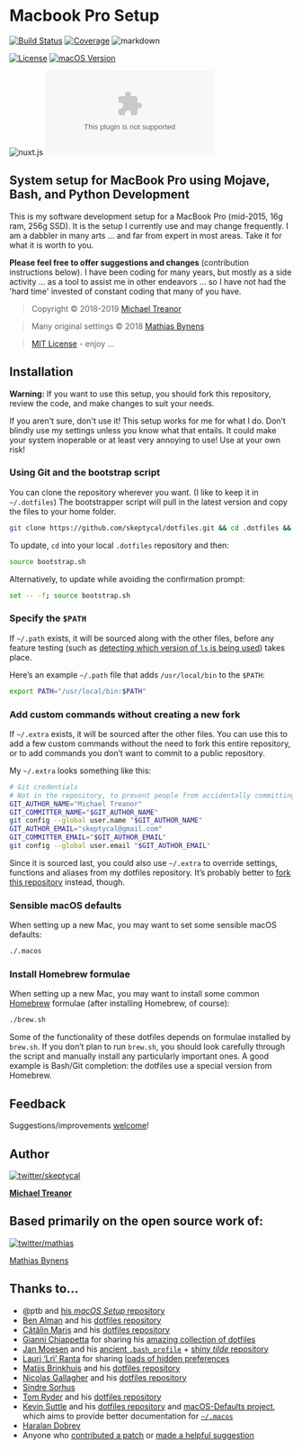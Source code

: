 # Macbook Pro Setup

[![Build Status][1]]([2]) [![Coverage][3]]([4]) ![markdown](https://img.shields.io/badge/-markdown-black?logo=visual-studio-code)

[![License](https://img.shields.io/badge/License-MIT-blue)](https://skeptycal.mit-license.org/1976/) [![macOS Version](https://img.shields.io/badge/macOS-10.15%20Catalina-blue)](https://www.apple.com)

![nuxt.js](https://img.shields.io/badge/-nuxt.js-35495e?logo=nuxt.js) ![GitHub Pipenv locked Python version](https://img.shields.io/github/pipenv/locked/python-version/skeptycal/skeptycal.com?color=3776AB&logo=python&logoColor=yellow)

## System setup for MacBook Pro using Mojave, Bash, and Python Development

This is my software development setup for a MacBook Pro (mid-2015, 16g ram, 256g SSD). It is the setup I currently use and may change frequently. I am a dabbler in many arts ... and far from expert in most areas. Take it for what it is worth to you.

**Please feel free to offer suggestions and changes** (contribution instructions below). I have been coding for many years, but mostly as a side activity ... as a tool to assist me in other endeavors ... so I have not had the 'hard time' invested of constant coding that many of you have.

> Copyright © 2018-2019 [Michael Treanor](https:/skeptycal.github.com)

> Many original settings © 2018 [Mathias Bynens](https://mathiasbynens.be/)

> [MIT License](https://opensource.org/licenses/MIT) - enjoy ...

## Installation

**Warning:** If you want to use this setup, you should fork this repository, review the code, and make changes to suit your needs.

If you aren't sure, don't use it! This setup works for me for what I do. Don’t blindly use my settings unless you know what that entails. It could make your system inoperable or at least very annoying to use! Use at your own risk!

### Using Git and the bootstrap script

You can clone the repository wherever you want. (I like to keep it in `~/.dotfiles`) The bootstrapper script will pull in the latest version and copy the files to your home folder.

```bash
git clone https://github.com/skeptycal/dotfiles.git && cd .dotfiles && source bootstrap.sh
```

To update, `cd` into your local `.dotfiles` repository and then:

```bash
source bootstrap.sh
```

Alternatively, to update while avoiding the confirmation prompt:

```bash
set -- -f; source bootstrap.sh
```

### Specify the `$PATH`

If `~/.path` exists, it will be sourced along with the other files, before any feature testing (such as [detecting which version of `ls` is being used](https://github.com/mathiasbynens/dotfiles/blob/aff769fd75225d8f2e481185a71d5e05b76002dc/.aliases#L21-26)) takes place.

Here’s an example `~/.path` file that adds `/usr/local/bin` to the `$PATH`:

```bash
export PATH="/usr/local/bin:$PATH"
```

### Add custom commands without creating a new fork

If `~/.extra` exists, it will be sourced after the other files. You can use this to add a few custom commands without the need to fork this entire repository, or to add commands you don’t want to commit to a public repository.

My `~/.extra` looks something like this:

```bash
# Git credentials
# Not in the repository, to prevent people from accidentally committing under my name
GIT_AUTHOR_NAME="Michael Treanor"
GIT_COMMITTER_NAME="$GIT_AUTHOR_NAME"
git config --global user.name "$GIT_AUTHOR_NAME"
GIT_AUTHOR_EMAIL="skeptycal@gmail.com"
GIT_COMMITTER_EMAIL="$GIT_AUTHOR_EMAIL"
git config --global user.email "$GIT_AUTHOR_EMAIL"
```

Since it is sourced last, you could also use `~/.extra` to override settings, functions and aliases from my dotfiles repository. It’s probably better to [fork this repository](https://github.com/mathiasbynens/dotfiles/fork) instead, though.

### Sensible macOS defaults

When setting up a new Mac, you may want to set some sensible macOS defaults:

```bash
./.macos
```

### Install Homebrew formulae

When setting up a new Mac, you may want to install some common [Homebrew](https://brew.sh/) formulae (after installing Homebrew, of course):

```bash
./brew.sh
```

Some of the functionality of these dotfiles depends on formulae installed by `brew.sh`. If you don’t plan to run `brew.sh`, you should look carefully through the script and manually install any particularly important ones. A good example is Bash/Git completion: the dotfiles use a special version from Homebrew.

## Feedback

Suggestions/improvements
[welcome](https://github.com/skeptycal/dotfiles/issues)!

## Author

[![twitter/skeptycal](https://s.gravatar.com/avatar/b939916e40df04f870b03e0b5cff4807?s=80)](http://twitter.com/skeptycal "Follow @skeptycal on Twitter")

[**Michael Treanor**](https://www.skeptycal.com)

## Based primarily on the open source work of:

[![twitter/mathias](http://gravatar.com/avatar/24e08a9ea84deb17ae121074d0f17125?s=70)](http://twitter.com/mathias "Follow @mathias on Twitter")

[Mathias Bynens](https://mathiasbynens.be/)

## Thanks to…

-   @ptb and [his _macOS Setup_ repository](https://github.com/ptb/mac-setup)
-   [Ben Alman](http://benalman.com/) and his [dotfiles repository](https://github.com/cowboy/dotfiles)
-   [Cătălin Mariș](https://github.com/alrra) and his [dotfiles repository](https://github.com/alrra/dotfiles)
-   [Gianni Chiappetta](https://butt.zone/) for sharing his [amazing collection of dotfiles](https://github.com/gf3/dotfiles)
-   [Jan Moesen](http://jan.moesen.nu/) and his [ancient `.bash_profile`](https://gist.github.com/1156154) + [shiny _tilde_ repository](https://github.com/janmoesen/tilde)
-   [Lauri ‘Lri’ Ranta](http://lri.me/) for sharing [loads of hidden preferences](http://osxnotes.net/defaults.html)
-   [Matijs Brinkhuis](https://matijs.brinkhu.is/) and his [dotfiles repository](https://github.com/matijs/dotfiles)
-   [Nicolas Gallagher](http://nicolasgallagher.com/) and his [dotfiles repository](https://github.com/necolas/dotfiles)
-   [Sindre Sorhus](https://sindresorhus.com/)
-   [Tom Ryder](https://sanctum.geek.nz/) and his [dotfiles repository](https://sanctum.geek.nz/cgit/dotfiles.git/about)
-   [Kevin Suttle](http://kevinsuttle.com/) and his [dotfiles repository](https://github.com/kevinSuttle/dotfiles) and [macOS-Defaults project](https://github.com/kevinSuttle/macOS-Defaults), which aims to provide better documentation for [`~/.macos`](https://mths.be/macos)
-   [Haralan Dobrev](https://hkdobrev.com/)
-   Anyone who [contributed a patch](https://github.com/mathiasbynens/dotfiles/contributors) or [made a helpful suggestion](https://github.com/mathiasbynens/dotfiles/issues)

[1]: https://api.travis-ci.com/skeptycal/.dotfiles.svg?branch=master&style=flat-square
[2]: https://travis-ci.com/skeptycal/.dotfiles/builds/116220477
[3]: https://coveralls.io/repos/github/skeptycal/.dotfiles/badge.svg?branch=master
[4]: https://coveralls.io/github/skeptycal/.dotfiles?branch=master
[5]: snippets/src/license.svg
[6]: http://badges.mit-license.org
